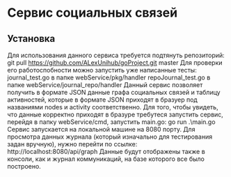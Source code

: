 # Сервис социальных связей

## Установка
Для использования данного сервиса требуется подтянуть репозиторий:
    git pull https://github.com/ALexUnihub/goProject.git master
Для проверки его работоспобности можно запустить уже написанные тесты:
    journal_test.go в папке webService/pkg/handler
    repoJournal_test.go в папке webService/journal_repo/handler
Данный сервис позволяет получить в формате JSON данные графа социальных связей и таблицу активностей, которые в формате JSON приходят в бразуер под названиями nodes и activity соответственно.
Для того, чтобы увидеть, что данные корректно приходят в бразуре требутеся запустить сервис, перейдя в папку webService/cmd, запустить main.go:
    go run .\main.go
Сервис запускается на локальной машине на 8080 порту. Для просмотра данных журнала (который изначально для тестирования задан вручную), нужно перейти по ссылке:
    http://localhost:8080/api/graph
Данные будут отображены также в консоли, как и журнал коммуникаций, на базе которого все было построено.